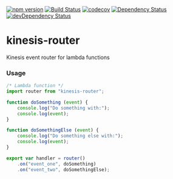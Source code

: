 [![npm version](https://badge.fury.io/js/kinesis-router.svg)](https://badge.fury.io/js/kinesis-router)
[![Build Status](https://travis-ci.org/lk-architecture/kinesis-router.svg?branch=master)](https://travis-ci.org/lk-architecture/kinesis-router)
[![codecov](https://codecov.io/gh/lk-architecture/kinesis-router/coverage.svg?branch=master)](https://codecov.io/gh/lk-architecture/kinesis-router)
[![Dependency Status](https://david-dm.org/lk-architecture/kinesis-router.svg)](https://david-dm.org/lk-architecture/kinesis-router)
[![devDependency Status](https://david-dm.org/lk-architecture/kinesis-router/dev-status.svg)](https://david-dm.org/lk-architecture/kinesis-router#info=devDependencies)

# kinesis-router

Kinesis event router for lambda functions

### Usage

```js
/* Lambda function */
import router from "kinesis-router";

function doSomething (event) {
    console.log("Do something with:");
    console.log(event);
}

function doSomethingElse (event) {
    console.log("Do something else with:");
    console.log(event);
}

export var handler = router()
    .on("event_one", doSomething)
    .on("event_two", doSomethingElse);
```
